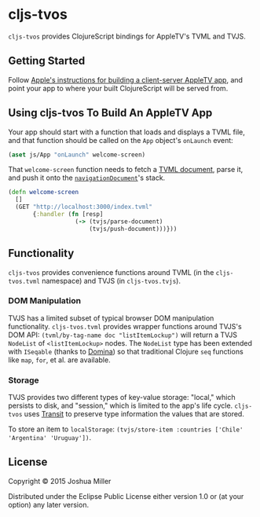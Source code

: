 # cljs-tvos

`cljs-tvos` provides ClojureScript bindings for AppleTV's TVML and TVJS.

## Getting Started

Follow
[Apple's instructions for building a client-server AppleTV app](https://developer.apple.com/library/prerelease/tvos/documentation/General/Conceptual/AppleTV_PG/YourFirstAppleTVApp.html#//apple_ref/doc/uid/TP40015241-CH3-SW1),
and point your app to where your built ClojureScript will be served
from.

## Using cljs-tvos To Build An AppleTV App

Your app should start with a function that loads and displays a TVML
file, and that function should be called on the `App` object's
`onLaunch` event:

```clojure
(aset js/App "onLaunch" welcome-screen)
```

That `welcome-screen` function needs to fetch a [TVML document](https://developer.apple.com/library/prerelease/tvos/documentation/LanguagesUtilities/Conceptual/ATV_Template_Guide/), parse
it, and push it onto the
[`navigationDocument`](https://developer.apple.com/library/prerelease/tvos/documentation/TVMLJS/Reference/TVJSNavigationDocument_Ref/index.html#//apple_ref/javascript/cl/NavigationDocument)'s
stack.

```clojure
(defn welcome-screen
  []
  (GET "http://localhost:3000/index.tvml"
       {:handler (fn [resp]
                   (-> (tvjs/parse-document)
                       (tvjs/push-document)))}))
```

## Functionality

`cljs-tvos` provides convenience functions around TVML (in the
`cljs-tvos.tvml` namespace) and TVJS (in `cljs-tvos.tvjs`).

### DOM Manipulation

TVJS has a limited subset of typical browser DOM manipulation
functionality. `cljs-tvos.tvml` provides wrapper functions around
TVJS's DOM API: `(tvml/by-tag-name doc "listItemLockup")` will return
a TVJS `NodeList` of `<listItemLockup>` nodes. The `NodeList` type has
been extended with `ISeqable` (thanks to
[Domina](https://github.com/levand/domina)) so that traditional
Clojure `seq` functions like `map`, `for`, et al. are available.

### Storage

TVJS provides two different types of key-value storage: "local," which
persists to disk, and "session," which is limited to the app's life cycle.
`cljs-tvos` uses [Transit](https://github.com/cognitect/transit-cljs)
to preserve type information the values that are stored.

To store an item to `localStorage`: `(tvjs/store-item :countries
['Chile' 'Argentina' 'Uruguay'])`.

## License

Copyright © 2015 Joshua Miller

Distributed under the Eclipse Public License either version 1.0 or (at your option) any later version.
